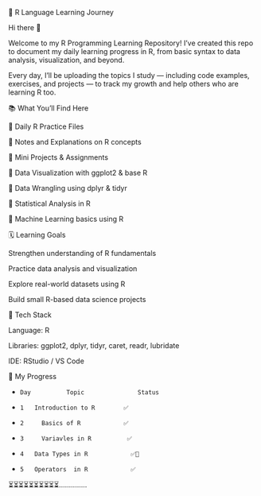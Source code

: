 🧠 R Language Learning Journey

Hi there 👋

Welcome to my R Programming Learning Repository!
I’ve created this repo to document my daily learning progress in R, from basic syntax to data analysis, visualization, and beyond.

Every day, I’ll be uploading the topics I study — including code examples, exercises, and projects — to track my growth and help others who are learning R too.

📚 What You’ll Find Here

🔹 Daily R Practice Files

🔹 Notes and Explanations on R concepts

🔹 Mini Projects & Assignments

🔹 Data Visualization with ggplot2 & base R

🔹 Data Wrangling using dplyr & tidyr

🔹 Statistical Analysis in R

🔹 Machine Learning basics using R

🗓️ Learning Goals

Strengthen understanding of R fundamentals

Practice data analysis and visualization

Explore real-world datasets using R

Build small R-based data science projects

🚀 Tech Stack

Language: R

Libraries: ggplot2, dplyr, tidyr, caret, readr, lubridate

IDE: RStudio / VS Code

🧭 My Progress

-     Day	       Topic	           Status
-     1	  Introduction to R	       ✅
-     2	    Basics of R	           ✅
-     3     Variavles in R	        ✅
-     4	  Data Types in R	         ✅🔄
-     5	  Operators  in R	         ✅
      
 
 ⏳⏳⏳⏳⏳⏳⏳⏳⏳⏳..............
